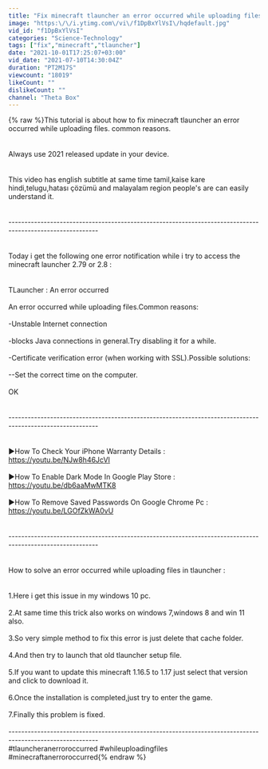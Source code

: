 ```yaml
---
title: "Fix minecraft tlauncher an error occurred while uploading files common reasons in Windows Pc"
image: "https:\/\/i.ytimg.com\/vi\/f1DpBxYlVsI\/hqdefault.jpg"
vid_id: "f1DpBxYlVsI"
categories: "Science-Technology"
tags: ["fix","minecraft","tlauncher"]
date: "2021-10-01T17:25:07+03:00"
vid_date: "2021-07-10T14:30:04Z"
duration: "PT2M17S"
viewcount: "18019"
likeCount: ""
dislikeCount: ""
channel: "Theta Box"
---
```

{% raw %}This tutorial is about how to fix minecraft tlauncher an error occurred while uploading files. common reasons.<br /><br /><br />Always use 2021 released update in your device.<br /><br /><br />This video has english subtitle at same time tamil,kaise kare hindi,telugu,hatası çözümü and malayalam region people's are can easily understand it.<br /><br /><br />----------------------------------------------------------------------------------------------------------<br /><br /><br />Today i get the following one error notification while i try to access the minecraft launcher 2.79 or 2.8 :<br /><br /><br />TLauncher : An error occurred<br /><br />An error occurred while uploading files.Common reasons:<br /><br />-Unstable Internet connection<br /><br />-blocks Java connections in general.Try disabling it for a while.<br /><br />-Certificate verification error (when working with SSL).Possible solutions:<br /><br />--Set the correct time on the computer.<br /><br />OK<br /><br /><br />----------------------------------------------------------------------------------------------------------<br /><br /><br />►How To Check Your iPhone Warranty Details : <a rel="nofollow" target="blank" href="https://youtu.be/NJw8h46JcVI">https://youtu.be/NJw8h46JcVI</a><br /><br />►How To Enable Dark Mode In Google Play Store : <a rel="nofollow" target="blank" href="https://youtu.be/db6aaMwMTK8">https://youtu.be/db6aaMwMTK8</a><br /><br />►How To Remove Saved Passwords On Google Chrome Pc : <a rel="nofollow" target="blank" href="https://youtu.be/LGOfZkWA0vU">https://youtu.be/LGOfZkWA0vU</a><br /><br /><br />----------------------------------------------------------------------------------------------------------<br /><br /><br />How to solve an error occurred while uploading files in tlauncher :<br /><br /><br />1.Here i get this issue in my windows 10 pc.<br /><br />2.At same time this trick also works on windows 7,windows 8 and win 11 also.<br /><br />3.So very simple method to fix this error is just delete that cache folder.<br /><br />4.And then try to launch that old tlauncher setup file.<br /><br />5.If you want to update this minecraft 1.16.5 to 1.17 just select that version and click to download it.<br /><br />6.Once the installation is completed,just try to enter the game.<br /><br />7.Finally this problem is fixed.<br /><br />----------------------------------------------------------------------------------------------------------<br />#tlauncheranerroroccurred #whileuploadingfiles #minecraftanerroroccurred{% endraw %}
